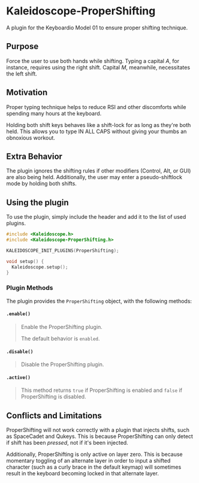 # Kaleidoscope-ProperShifting

A plugin for the Keyboardio Model 01 to ensure proper shifting technique.

## Purpose

Force the user to use both hands while shifting. Typing a capital *A*, for instance, requires using the right shift. Capital *M*, meanwhile, necessitates the left shift.

## Motivation

Proper typing technique helps to reduce RSI and other discomforts while spending many hours at the keyboard.

Holding both shift keys behaves like a shift-lock for as long as they're both held. This allows you to type IN ALL CAPS without giving your thumbs an obnoxious workout.

## Extra Behavior

The plugin ignores the shifting rules if other modifiers (Control, Alt, or GUI) are also being held. Additionally, the user may enter a pseudo-shiftlock mode by holding both shifts.

## Using the plugin

To use the plugin, simply include the header and add it to the list of used plugins.

```c++
#include <Kaleidoscope.h>
#include <Kaleidoscope-ProperShifting.h>

KALEIDOSCOPE_INIT_PLUGINS(ProperShifting);

void setup() {
  Kaleidoscope.setup();
}
```

### Plugin Methods

The plugin provides the `ProperShifting` object, with the following methods:

#### `.enable()`

> Enable the ProperShifting plugin.
>
> The default behavior is `enabled`.

#### `.disable()`

> Disable the ProperShifting plugin.

#### `.active()`

> This method returns `true` if ProperShifting is enabled and `false` if
> ProperShifting is disabled.

## Conflicts and Limitations

ProperShifting will not work correctly with a plugin that injects shifts, such as SpaceCadet and Qukeys. This is because ProperShifting can only detect if shift has been *pressed*, not if it's been injected.

Additionally, ProperShifting is only active on layer zero. This is because momentary toggling of an alternate layer in order to input a shifted character (such as a curly brace in the default keymap) will sometimes result in the keyboard becoming locked in that alternate layer.